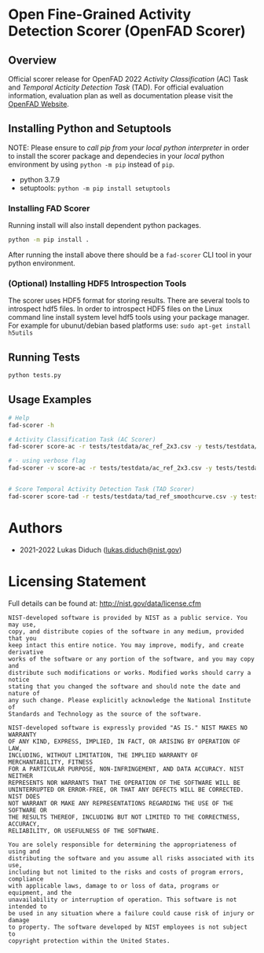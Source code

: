 # Open Fine-Grained Activity Detection Scorer (OpenFAD Scorer)

## Overview

Official scorer release for OpenFAD 2022 _Activity Classification_ (AC) Task
and _Temporal Acticity Detection Task_ (TAD).  For official evaluation
information, evaluation plan as well as documentation please visit the [OpenFAD
Website](https://openfad.nist.gov).

## Installing Python and Setuptools

NOTE: Please ensure to _call pip from your local python interpreter_ in order
to install the scorer package and dependecies in your _local_ python
environment by using `python -m pip` instead of `pip`.

- python 3.7.9
- setuptools: `python -m pip install setuptools`

### Installing FAD Scorer

Running install will also install dependent python packages.

```bash
python -m pip install .
```

After running the install above there should be a `fad-scorer` CLI tool in your
python environment.

### (Optional) Installing HDF5 Introspection Tools

The scorer uses HDF5 format for storing results. There are several tools to
introspect hdf5 files. In order to introspect HDF5 files on the Linux command
line install system level hdf5 tools using your package manager.  For example
for ubunut/debian based platforms use: `sudo apt-get install h5utils`

## Running Tests

```bash
python tests.py
```

## Usage Examples 

```bash
# Help
fad-scorer -h

# Activity Classification Task (AC Scorer)
fad-scorer score-ac -r tests/testdata/ac_ref_2x3.csv -y tests/testdata/ac_hyp_2x3_1fp.csv -o tmp

# - using verbose flag
fad-scorer -v score-ac -r tests/testdata/ac_ref_2x3.csv -y tests/testdata/ac_hyp_2x3_1fp.csv -o tmp


# Score Temporal Activity Detection Task (TAD Scorer)
fad-scorer score-tad -r tests/testdata/tad_ref_smoothcurve.csv -y tests/testdata/tad_hyp_smoothcurve.csv
```

# Authors

- 2021-2022 Lukas Diduch (lukas.diduch@nist.gov)

# Licensing Statement

Full details can be found at: http://nist.gov/data/license.cfm

```
NIST-developed software is provided by NIST as a public service. You may use,
copy, and distribute copies of the software in any medium, provided that you
keep intact this entire notice. You may improve, modify, and create derivative
works of the software or any portion of the software, and you may copy and
distribute such modifications or works. Modified works should carry a notice
stating that you changed the software and should note the date and nature of
any such change. Please explicitly acknowledge the National Institute of
Standards and Technology as the source of the software. 

NIST-developed software is expressly provided "AS IS." NIST MAKES NO WARRANTY
OF ANY KIND, EXPRESS, IMPLIED, IN FACT, OR ARISING BY OPERATION OF LAW,
INCLUDING, WITHOUT LIMITATION, THE IMPLIED WARRANTY OF MERCHANTABILITY, FITNESS
FOR A PARTICULAR PURPOSE, NON-INFRINGEMENT, AND DATA ACCURACY. NIST NEITHER
REPRESENTS NOR WARRANTS THAT THE OPERATION OF THE SOFTWARE WILL BE
UNINTERRUPTED OR ERROR-FREE, OR THAT ANY DEFECTS WILL BE CORRECTED. NIST DOES
NOT WARRANT OR MAKE ANY REPRESENTATIONS REGARDING THE USE OF THE SOFTWARE OR
THE RESULTS THEREOF, INCLUDING BUT NOT LIMITED TO THE CORRECTNESS, ACCURACY,
RELIABILITY, OR USEFULNESS OF THE SOFTWARE.

You are solely responsible for determining the appropriateness of using and
distributing the software and you assume all risks associated with its use,
including but not limited to the risks and costs of program errors, compliance
with applicable laws, damage to or loss of data, programs or equipment, and the
unavailability or interruption of operation. This software is not intended to
be used in any situation where a failure could cause risk of injury or damage
to property. The software developed by NIST employees is not subject to
copyright protection within the United States.
```
